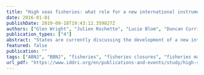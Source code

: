 ```yaml
---
title: "High seas fisheries: what role for a new international instrument?"
date: 2016-01-01
publishDate: 2019-09-18T19:43:12.359827Z
authors: ["Glen Wright", "Julien Rochette", "Lucie Blom", "Duncan Currie", "Carole Durussel", "Kristina Gjerde", "Sebastian Unger"]
publication_types: ["4"]
abstract: "States are currently discussing the development of a new international legally binding instrument (ILBI) on the conservation and sustainable use of marine biological diversity of areas beyond national jurisdiction (ABNJ). It is widely acknowledged that fishing is currently the activity with the largest impact on biodiversity in ABNJ. There is a growing consensus that a new agreement should include fisheries, though it is unclear how this can be achieved. Some States continue to argue that fisheries are adequately covered by existing frameworks. Fisheries are closely linked to all elements of the package of issues under discussion, particularly area-based management tools (ABMTs), including marine protected areas (MPAs) and environmental impact assessments (EIAs). Fisheries management bodies will therefore likely play a role in the implementation of various aspects of a new agreement. A new agreement can also complement and enhance existing fisheries management frameworks and contribute to advancing an integrated approach to ocean governance. An ILBI could improve integration and place complementary obligations on States, as well as provide over- arching principles to improve coherence of the global system of ocean governance."
featured: false
publication: ""
tags: ["ABNJ", "BBNJ", "fisheries", "fisheries closures", "fisheries management", "international institutions", "regional fisheries management organizations (RFMOs"]
url_pdf: "https://www.iddri.org/en/publications-and-events/study/high-seas-fisheries-what-role-new-international-instrument"
---
```


